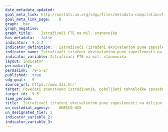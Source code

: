 ```yaml
---	
date_metadata_updated:	
goal_meta_link:	http://unstats.un.org/sdgs/files/metadata-compilation/Metadata-Goal-9.pdf'
goal_meta_link_page:	9
graph:	bar
graph_negative:	
graph_title:	Istraživači FTE na mil. stanovnika
has_metadata:	false
indicator:	9.5.2
indicator_definition:	Istraživači (izraženi ekvivalentom pune zaposlenosti) na milijun stanovnika izravna su mjera broja zaposlenih na istraživanju i razvoju na milijun ljudi.
indicator_name:	Istraživači izraženi ekvivalentom pune zaposlenosti na milijun stanovnika
indicator_variable:	Istraživači FTE na mil. stanovnika
layout:	indicator
periodicity:	
permalink:	/9-5-2/
published:	true
sdg_goal:	9
source_url:	https://www.dzs.hr/'
target:	Povećati znanstveno istraživanje, poboljšati tehnološke sposobnosti proizvodnih sektora u svim zemljama, osobito zemljama u razvoju, uključujući, do 2030., stimulirati inovacije i bitno povećati broj zaposlenih na istraživanju i razvoju na milijun ljudi i javnih i privatnih izdataka za istraživanje i razvoj
target_id:	9.5'
time_period:	
title:	Istraživači izraženi ekvivalentom pune zaposlenosti na milijun stanovnika
un_custodial_agency:	UNESCO-UIS
un_designated_tier:	1
indicator_variable_2:	
indicator_variable_3:	
---	
```

